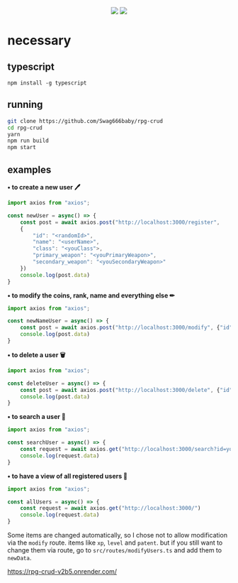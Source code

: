 <p align="center">
 <img src="https://raw.githubusercontent.com/MicaelliMedeiros/micaellimedeiros/master/image/computer-illustration.png"/>

<img src="https://img.shields.io/badge/TypeScript-black?style=for-the-badge&logo=typescript&logoColor=white"/>
</p>

# necessary 

## typescript 
```
npm install -g typescript
```

## running 
```bash
git clone https://github.com/Swag666baby/rpg-crud
cd rpg-crud 
yarn
npm run build
npm start
```

## examples 
**• to create a new user 🖊️**
```typescript 
import axios from "axios";

const newUser = async() => {
    const post = await axios.post("http://localhost:3000/register", 
    {
        "id": "<randomId>",
        "name": "<userName>",
        "class": "<youClass">,
        "primary_weapon": "<youPrimaryWeapon>",
        "secondary_weapon": "<youSecondaryWeapon>"
    })
    console.log(post.data)
}
```

**• to modify the coins, rank, name and everything else ✏**
```typescript 
import axios from "axios";

const newNameUser = async() => {
    const post = await axios.post("http://localhost:3000/modify", {"id": "<youId>", "name": "<newNameUser>"})
    console.log(post.data)
}
```

**• to delete a user 🗑**
```typescript 
import axios from "axios";

const deleteUser = async() => {
    const post = await axios.post("http://localhost:3000/delete", {"id": "<youId>"})
    console.log(post.data)
}
```

**• to search a user 🔎**
```typescript 
import axios from "axios";

const searchUser = async() => {
    const request = await axios.get("http://localhost:3000/search?id=youId")
    console.log(request.data)
}
```

**• to have a view of all registered users 📃**
```typescript
import axios from "axios";

const allUsers = async() => {
    const request = await axios.get("http://localhost:3000/")
    console.log(request.data)
}
```
Some items are changed automatically, so I chose not to allow modification via the `modify` route. items like `xp`, `level` and `patent`. 
but if you still want to change them via route, go to `src/routes/modifyUsers.ts` and add them to `newData`. 

https://rpg-crud-v2b5.onrender.com/
